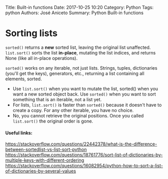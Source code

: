 Title: Built-in functions
Date: 2017-10-25 10:20
Category: Python
Tags: python
Authors: José Aniceto
Summary: Python Built-in functions 


# Sorting lists

`sorted()` returns a **new** sorted list, leaving the original list unaffected. `list.sort()` sorts the list **in-place**, mutating the list indices, and returns None (like all in-place operations).

`sorted()` works on any iterable, not just lists. Strings, tuples, dictionaries (you'll get the keys), generators, etc., returning a list containing all elements, sorted.

* Use `list.sort()` when you want to mutate the list, sorted() when you want a new sorted object back. Use `sorted()` when you want to sort something that is an iterable, not a list yet.
* For lists, `list.sort()` is faster than `sorted()` because it doesn't have to create a copy. For any other iterable, you have no choice.
* No, you cannot retrieve the original positions. Once you called `list.sort()` the original order is gone.

#### Useful links:
https://stackoverflow.com/questions/22442378/what-is-the-difference-between-sortedlist-vs-list-sort-python
https://stackoverflow.com/questions/18761776/sort-list-of-dictionaries-by-multiple-keys-with-different-ordering
https://stackoverflow.com/questions/16082954/python-how-to-sort-a-list-of-dictionaries-by-several-values
